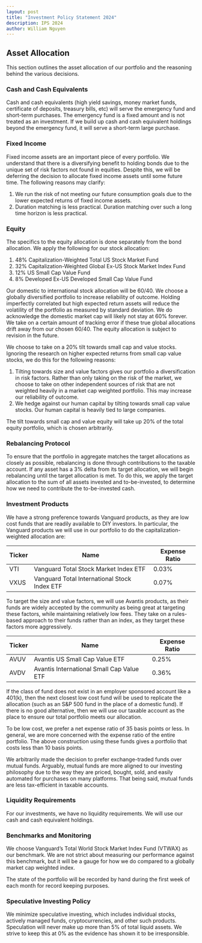 ```yaml
---
layout: post
title: "Investment Policy Statement 2024"
description: IPS 2024
author: William Nguyen
---
```


## Asset Allocation

This section outlines the asset allocation of our portfolio and the reasoning behind the various decisions.

### Cash and Cash Equivalents

Cash and cash equivalents (high yield savings, money market funds, certificate of deposits, treasury bills, etc) will serve the emergency fund and short-term purchases. The emergency fund is a fixed amount and is not treated as an investment. If we build up cash and cash equivalent holdings beyond the emergency fund, it will serve a short-term large purchase.

### Fixed Income

Fixed income assets are an important piece of every portfolio. We understand that there is a diversifying benefit to holding bonds due to the unique set of risk factors not found in equities. Despite this, we will be deferring the decision to allocate fixed income assets until some future time. The following reasons may clarify:

1. We run the risk of not meeting our future consumption goals due to the lower expected returns of fixed income assets.
2. Duration matching is less practical. Duration matching over such a long time horizon is less practical.

### Equity

The specifics to the equity allocation is done separately from the bond allocation. We apply the following for our stock allocation:

1. 48% Capitalization-Weighted Total US Stock Market Fund
2. 32% Capitalization-Weighted Global Ex-US Stock Market Index Fund
3. 12% US Small Cap Value Fund
4. 8% Developed Ex-US Developed Small Cap Value Fund

Our domestic to international stock allocation will be 60/40. We choose a globally diversified portfolio to increase reliability of outcome. Holding imperfectly correlated but high expected return assets will reduce the volatility of the portfolio as measured by standard deviation.
We do acknowledge the domestic market cap will likely not stay at 60% forever. We take on a certain amount of tracking error if these true global allocations drift away from our chosen 60/40. The equity allocation is subject to revision in the future.

We choose to take on a 20% tilt towards small cap and value stocks. Ignoring the research on higher expected returns from small cap value stocks, we do this for the following reasons:

1. Tilting towards size and value factors gives our portfolio a diversification in risk factors. Rather than only taking on the risk of the market, we choose to take on other independent sources of risk that are not weighted heavily in a market cap weighted portfolio. This may increase our reliability of outcome.
2. We hedge against our human capital by tilting towards small cap value stocks. Our human capital is heavily tied to large companies.

The tilt towards small cap and value equity will take up 20% of the total equity portfolio, which is chosen arbitrarily.

### Rebalancing Protocol

To ensure that the portfolio in aggregate matches the target allocations as closely as possible, rebalancing is done through contributions to the taxable account. If any asset has a 3% delta from its target allocation, we will begin rebalancing until the target allocation is met. To do this, we apply the target allocation to the sum of all assets invested and to-be-invested, to determine how we need to contribute the to-be-invested cash.

### Investment Products

We have a strong preference towards Vanguard products, as they are low cost funds that are readily available to DIY investors. In particular, the Vanguard products we will use in our portfolio to do the capitalization-weighted allocation are:

| Ticker | Name                                         | Expense Ratio |
| ------ | -------------------------------------------- | ------------- |
| VTI    | Vanguard Total Stock Market Index ETF        | 0.03%         |
| VXUS   | Vanguard Total International Stock Index ETF | 0.07%         |

To target the size and value factors, we will use Avantis products, as their funds are widely accepted by the community as being great at targeting these factors, while maintaining relatively low fees. They take on a rules-based approach to their funds rather than an index, as they target these factors more aggressively.

| Ticker | Name                                      | Expense Ratio |
| ------ | ----------------------------------------- | ------------- |
| AVUV   | Avantis US Small Cap Value ETF            | 0.25%         |
| AVDV   | Avantis International Small Cap Value ETF | 0.36%         |

If the class of fund does not exist in an employer sponsored account like a 401(k), then the next closest low cost fund will be used to replicate the allocation (such as an S&P 500 fund in the place of a domestic fund). If there is no good alternative, then we will use our taxable account as the place to ensure our total portfolio meets our allocation.

To be low cost, we prefer a net expense ratio of 35 basis points or less. In general, we are more concerned with the expense ratio of the entire portfolio. The above construction using these funds gives a portfolio that costs less than 10 basis points.

We arbitrarily made the decision to prefer exchange-traded funds over mutual funds. Arguably, mutual funds are more aligned to our investing philosophy due to the way they are priced, bought, sold, and easily automated for purchases on many platforms. That being said, mutual funds are less tax-efficient in taxable accounts.

### Liquidity Requirements

For our investments, we have no liquidity requirements. We will use our cash and cash equivalent holdings.

### Benchmarks and Monitoring

We choose Vanguard’s Total World Stock Market Index Fund (VTWAX) as our benchmark. We are not strict about measuring our performance against this benchmark, but it will be a gauge for how we do compared to a globally market cap weighted index.

The state of the portfolio will be recorded by hand during the first week of each month for record keeping purposes.

### Speculative Investing Policy

We minimize speculative investing, which includes individual stocks, actively managed funds, cryptocurrencies, and other such products. Speculation will never make up more than 5% of total liquid assets. We strive to keep this at 0% as the evidence has shown it to be irresponsible.
